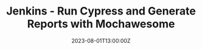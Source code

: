 ---
categories: ["jenkins", "cypress", "testing"]
date: 2023-08-01T13:00:00Z
published: false
title: "Jenkins - Run Cypress and Generate Reports with Mochawesome"
url: '/jenkins-cypress-mochawesome-reports'
---